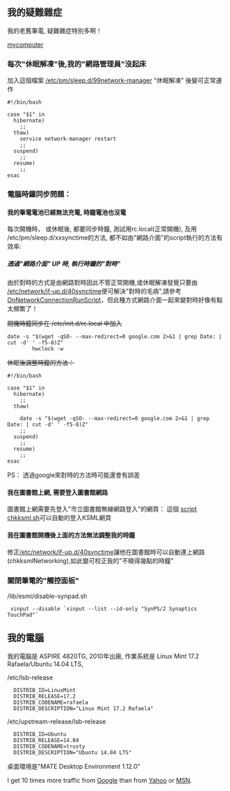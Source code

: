 
## 我的疑難雜症
  我的老舊筆電, 疑難雜症特別多啊！

[mycomputer][]

  [mycomputer]: mycomputer.md "mycomputer"

### 每次"休眠解凍"後,我的"網路管理員"沒起床
加入這個檔案 <a href="etc/pm/sleep.d/99network-manager">/etc/pm/sleep.d/99network-manager</a> "休眠解凍" 後變可正常運作

```
#!/bin/bash

case "$1" in
  hibernate)
    ;;
  thaw)
    service network-manager restart
    ;;
  suspend)
    ;;
  resume)
    ;;
esac

```

### 電腦時鐘同步問題：

#### 我的筆電電池已經無法充電, 時鐘電池也沒電
每次開機時， 或休眠後, 都要同步時鐘, 測試用rc.local(正常開機), 及用 /etc/pm/sleep.d/xxsynctime的方法, 都不如由"網路介面"的script執行的方法有效率:


##### 透過"網路介面" UP 時, 執行時鐘的"對時"

由於對時的方式是由網路對時因此不管正常開機,或休眠解凍發覺只要由
<a href="etc/network/if-up.d/40synctime">/etc/network/if-up.d/40synctime</a>便可解決"對時的毛病",請參考<a href="https://wiki.ubuntu.com/OnNetworkConnectionRunScript">OnNetworkConnectionRunScript</a>，但此種方式網路介面一起來變對時好像有點太頻繁了！

~~開機時鐘同步在 /etc/init.d/rc.local 中加入~~
```
date -s "$(wget -qSO- --max-redirect=0 google.com 2>&1 | grep Date: | cut -d' ' -f5-8)Z"
        hwclock -w

```
~~休眠後調整時鐘的方法：~~

```
#!/bin/bash

case "$1" in
  hibernate)
    ;;
  thaw)

    date -s "$(wget -qSO- --max-redirect=0 google.com 2>&1 | grep Date: | cut -d' ' -f5-8)Z"
    ;;
  suspend)
    ;;
  resume)
    ;;
esac

```

PS： 透過google來對時的方法時可能還會有誤差
#### 我在圖書館上網, 需要登入圖書館網路
圖書館上網需要先登入"市立圖書館無線網路登入"的網頁：
這個 <a href="lib/esmi/chkksml.sh">script chkksml.sh</a>可以自動的登入KSML網頁

#### 我在圖書館開機後上面的方法無法調整我的時鐘

修正<a href="etc/network/if-up.d/40synctime">/etc/network/if-up.d/40synctime</a>讓他在圖書館時可以自動連上網路(chkksmlNetworking),如此變可校正我的"不曉得幾點的時鐘"

### 關閉筆電的"觸控面板"

/lib/esmi/disable-synpad.sh
```
 xinput --disable `xinput --list --id-only "SynPS/2 Synaptics TouchPad"`
```

## 我的電腦
  我的電腦是 ASPIRE 4820TG, 2010年出廠,
作業系統是 Linux Mint 17.2 Rafaela/Ubuntu 14.04 LTS,

/etc/lsb-release
```
  DISTRIB_ID=LinuxMint
  DISTRIB_RELEASE=17.2
  DISTRIB_CODENAME=rafaela
  DISTRIB_DESCRIPTION="Linux Mint 17.2 Rafaela"
```
/etc/upstream-release/lsb-release
```
  DISTRIB_ID=Ubuntu
  DISTRIB_RELEASE=14.04
  DISTRIB_CODENAME=trusty
  DISTRIB_DESCRIPTION="Ubuntu 14.04 LTS"
```
桌面環境是"MATE Desktop Environment 1.12.0"


I get 10 times more traffic from [Google][] than from
[Yahoo][] or [MSN][].

  [google]: http://google.com/        "Google"
  [yahoo]:  http://search.yahoo.com/  "Yahoo Search"
  [msn]:    http://search.msn.com/    "MSN Search"

